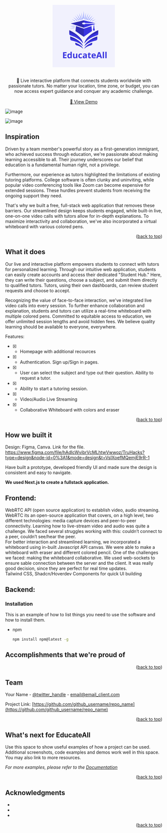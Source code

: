 <a name="readme-top"></a>

<br />
<div align="center">
  <a href="https://github.com/JasonXu314/truhacks-2024/tree/master">
    <img src="https://github.com/JasonXu314/truhacks-2024/blob/master/frontend/public/img/logoReadme.png" alt="Logo" width="200" height="200">
  </a>
   <br />
    <br />
  <p align="center">👋 
    Live interactive platform that connects students worldwide with passionate tutors. No matter your location, time zone, or budget, you can now access expert guidance and conquer any academic challenge. 
    <br />
    <br />
    <a href="https://github.com/github_username/repo_name"> 📘 View Demo</a>
    
  </p>
</div>

![image](https://github.com/JasonXu314/truhacks-2024/assets/86029622/bb59e15e-33d1-46df-80c2-eb4ef17489b4)

![image](https://github.com/JasonXu314/truhacks-2024/assets/86029622/f368eac5-1603-4879-8adc-bb1b6fe93646)


<!-- ABOUT THE PROJECT -->
## Inspiration
Driven by a team member's powerful story as a first-generation immigrant, who achieved success through education, we're passionate about making learning accessible to all. Their journey underscores our belief that education is a fundamental human right, not a privilege.

Furthermore, our experience as tutors highlighted the limitations of existing tutoring platforms. College software is often clunky and uninviting, while popular video conferencing tools like Zoom can become expensive for extended sessions. These hurdles prevent students from receiving the ongoing support they need.

That's why we built a free, full-stack web application that removes these barriers. Our streamlined design keeps students engaged, while built-in live, one-on-one video calls with tutors allow for in-depth explanations.  To maximize interactivity and collaboration, we've also incorporated a virtual whiteboard with various colored pens.

<p align="right">(<a href="#readme-top">back to top</a>)</p>



## What it does
Our live and interactive platform empowers students to connect with tutors for personalized learning. Through our intuitive web application, students can easily create accounts and access their dedicated "Student Hub." Here, they can write their questions, choose a subject, and submit them directly to qualified tutors. Tutors, using their own dashboards, can review student requests and choose to accept.

Recognizing the value of face-to-face interaction, we've integrated live video calls into every session. To further enhance collaboration and explanation, students and tutors can utilize a real-time whiteboard with multiple colored pens. Committed to equitable access to education, we offer unlimited session lengths and avoid hidden fees. We believe quality learning should be available to everyone, everywhere.

Features:
- [x] - Homepage with additional recources
- [x] - Authentication. Sign up/Sign in pages.
- [x] - User can select the subject and type out their question. Ability to request a tutor.
- [x] - Ability to start a tutoring session. 
- [x] - Video/Audio Live Streaming
- [x] - Collaborative Whiteboard with colors and eraser

<p align="right">(<a href="#readme-top">back to top</a>)</p>



<!-- GETTING STARTED -->
## How we built it
Design: Figma, Canva. Link for the file.
<br/>
https://www.figma.com/file/hAdIcWvibrVcMLhtwVwwoz/TruHacks?type=design&node-id=0%3A1&mode=design&t=VsIXoefMQemjE9rR-1

Have built a prototype, developed friendly UI and made sure the design is consistent and easy to navigate.

**We used Next.js to create a fullstack application.**

## Frontend: 
WebRTC API (open source application) to establish video, audio streaming. WebRTC its an open-source application that covers, on a high level, two different technologies: media capture devices and peer-to-peer connectivity. Learning how to live-stream video and audio was quite a challenge. We faced several struggles working with this: couldn’t connect to a peer, couldn’t see/hear the peer. 
<br/>
For better interaction and streamlined learning, we incorporated a whiteboard using in-built Javascript API canvas. We were able to make a whiteboard with eraser and different colored pencil. One of the challenges we faced: making the whiteboard collaborative. We used web-sockets to ensure sable connection between the server and the client. It was really good decision, since they are perfect for real time updates.
<br/>
Tailwind CSS, Shadcn/Hoverdev Components
for quick UI building
## Backend:





### Installation

This is an example of how to list things you need to use the software and how to install them.
* npm
  ```sh
  npm install npm@latest -g
  ```

## Accomplishments that we're proud of


<p align="right">(<a href="#readme-top">back to top</a>)</p>


## Team

Your Name - [@twitter_handle](https://twitter.com/twitter_handle) - email@email_client.com

Project Link: [https://github.com/github_username/repo_name](https://github.com/github_username/repo_name)

<p align="right">(<a href="#readme-top">back to top</a>)</p>

<!-- USAGE EXAMPLES -->
## What's next for EducateAll
Use this space to show useful examples of how a project can be used. Additional screenshots, code examples and demos work well in this space. You may also link to more resources.

_For more examples, please refer to the [Documentation](https://example.com)_

<p align="right">(<a href="#readme-top">back to top</a>)</p>

## Acknowledgments

* []()
* []()
* []()

<p align="right">(<a href="#readme-top">back to top</a>)</p>



<!-- MARKDOWN LINKS & IMAGES -->
<!-- https://www.markdownguide.org/basic-syntax/#reference-style-links -->
[contributors-shield]: https://img.shields.io/github/contributors/github_username/repo_name.svg?style=for-the-badge
[contributors-url]: https://github.com/github_username/repo_name/graphs/contributors
[forks-shield]: https://img.shields.io/github/forks/github_username/repo_name.svg?style=for-the-badge
[forks-url]: https://github.com/github_username/repo_name/network/members
[stars-shield]: https://img.shields.io/github/stars/github_username/repo_name.svg?style=for-the-badge
[stars-url]: https://github.com/github_username/repo_name/stargazers
[issues-shield]: https://img.shields.io/github/issues/github_username/repo_name.svg?style=for-the-badge
[issues-url]: https://github.com/github_username/repo_name/issues
[license-shield]: https://img.shields.io/github/license/github_username/repo_name.svg?style=for-the-badge
[license-url]: https://github.com/github_username/repo_name/blob/master/LICENSE.txt
[linkedin-shield]: https://img.shields.io/badge/-LinkedIn-black.svg?style=for-the-badge&logo=linkedin&colorB=555
[linkedin-url]: https://linkedin.com/in/linkedin_username
[product-screenshot]: images/screenshot.png
[Next.js]: https://img.shields.io/badge/next.js-000000?style=for-the-badge&logo=nextdotjs&logoColor=white
[Next-url]: https://nextjs.org/
[React.js]: https://img.shields.io/badge/React-20232A?style=for-the-badge&logo=react&logoColor=61DAFB
[React-url]: https://reactjs.org/
[Vue.js]: https://img.shields.io/badge/Vue.js-35495E?style=for-the-badge&logo=vuedotjs&logoColor=4FC08D
[Vue-url]: https://vuejs.org/
[Angular.io]: https://img.shields.io/badge/Angular-DD0031?style=for-the-badge&logo=angular&logoColor=white
[Angular-url]: https://angular.io/
[Svelte.dev]: https://img.shields.io/badge/Svelte-4A4A55?style=for-the-badge&logo=svelte&logoColor=FF3E00
[Svelte-url]: https://svelte.dev/
[Laravel.com]: https://img.shields.io/badge/Laravel-FF2D20?style=for-the-badge&logo=laravel&logoColor=white
[Laravel-url]: https://laravel.com
[Bootstrap.com]: https://img.shields.io/badge/Bootstrap-563D7C?style=for-the-badge&logo=bootstrap&logoColor=white
[Bootstrap-url]: https://getbootstrap.com
[JQuery.com]: https://img.shields.io/badge/jQuery-0769AD?style=for-the-badge&logo=jquery&logoColor=white
[JQuery-url]: https://jquery.com 
